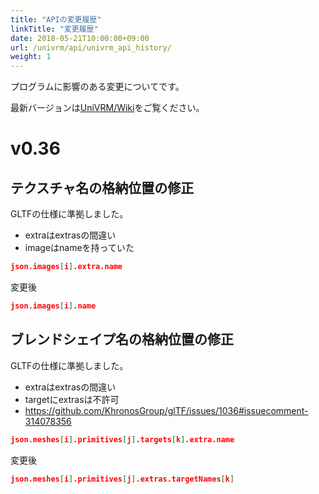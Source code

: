 ```yaml
---
title: "APIの変更履歴"
linkTitle: "変更履歴"
date: 2018-05-21T10:00:00+09:00
url: /univrm/api/univrm_api_history/
weight: 1
---
```


プログラムに影響のある変更についてです。

最新バージョンは[UniVRM/Wiki](https://github.com/vrm-c/UniVRM/wiki)をご覧ください。

# v0.36

## テクスチャ名の格納位置の修正

GLTFの仕様に準拠しました。

* extraはextrasの間違い
* imageはnameを持っていた

```json
json.images[i].extra.name
```

変更後

```json
json.images[i].name
```

## ブレンドシェイプ名の格納位置の修正

GLTFの仕様に準拠しました。

* extraはextrasの間違い
* targetにextrasは不許可
* https://github.com/KhronosGroup/glTF/issues/1036#issuecomment-314078356 

```json
json.meshes[i].primitives[j].targets[k].extra.name
```

変更後

```json
json.meshes[i].primitives[j].extras.targetNames[k]
```
